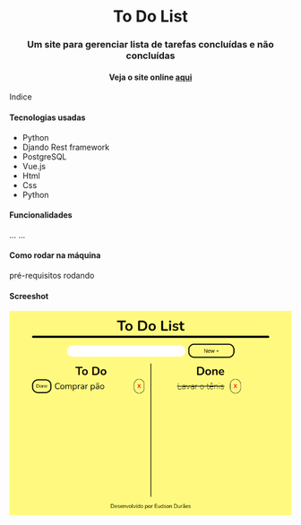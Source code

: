 <h1 align="center">To Do List</h1>

<h3 align="center">Um site para gerenciar lista de tarefas concluídas e não concluídas</h3> 

<h4 align="center">Veja o site online <a href="https://todolisteudson.up.railway.app/">aqui</a> </h4>   

Indice
<h4>Tecnologias usadas</h4>   

<ul>
  <li>Python</li>
  <li>Djando Rest framework</li>
  <li>PostgreSQL</li>
  <li>Vue.js</li>
  <li>Html</li>
  <li>Css</li>
  <li>Python</li>
</ul> 

<h4>Funcionalidades</h4>
...
...

<h4>Como rodar na máquina</h4>
pré-requisitos
rodando

<h4>Screeshot</h4>

![alt text](https://github.com/SobrancelhaDoDragao/To_Do_List/blob/main/To_Do_List.png)


